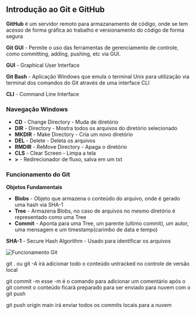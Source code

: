 ## Introdução ao Git e GitHub

**GitHub** é um servidor remoto para armazanamento de código, onde se tem acesso de forma gráfica ao trabalho e versionamento do código de forma segura

**Git GUI** - Permite o uso das ferramentas de gerenciamento de controle, como committing, adding, pushing, etc via GUI.

**GUI** - Graphical User Interface

**Git Bash** - Aplicação Windows que emula o terminal Unix para utilização via terminal dos comandos do Git através de uma interface CLI

**CLI** - Command Line Interface

### Navegação Windows

+ **CD** - Change Directory - Muda de diretório 
+ **DIR** - Directory - Mostra todos os arquivos do diretório selecionado
+ **MKDIR** - Make Directory - Cria um novo diretório
+ **DEL** - Delete - Deleta os arquivos
+ **RMDIR** - ReMove Directory - Apaga o diretório
+ **CLS** - Clear Screen - Limpa a tela
+ **>** - Redirecionador de fluxo, salva em um txt

### Funcionamento do Git

**Objetos Fundamentais**
+ **Blobs** - Objeto que armazena o conteúdo do arquivo, onde é gerado uma hash via SHA-1
+ **Tree** - Armazena Blobs, no caso de arquivos no mesmo diretório é representado como uma Tree
+ **Commit** - Aponta para uma Tree, um parente (ultimo commit), um autor, uma mensagem e um timestamp(carimbo de data e tempo)

**SHA-1** - Secure Hash Algorithm - Usado para identificar os arquivos

![Funcionamento Git](https://git-scm.com/figures/18333fig0901-tn.png)

git . ou git -A irá adicionar todo o conteúdo untracked no controle de versão local

git commit -m esse -m é o comando para adicionar um comentário após o git commit o conteúdo ficará preparado para ser enviado para nuvem com o git push

git push origin main irá enviar todos os commits locais para a nuvem
